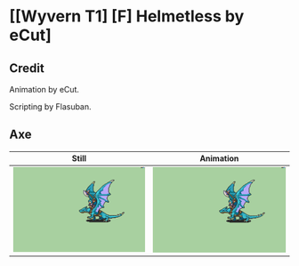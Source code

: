 # [\[Wyvern T1\] \[F\] Helmetless by eCut]

## Credit

Animation by eCut.

Scripting by Flasuban.
	
## Axe

| Still | Animation |
| :---: | :-------: |
| ![Axe still](./Axe_000.png) | ![Axe animation](./Axe.gif) |
